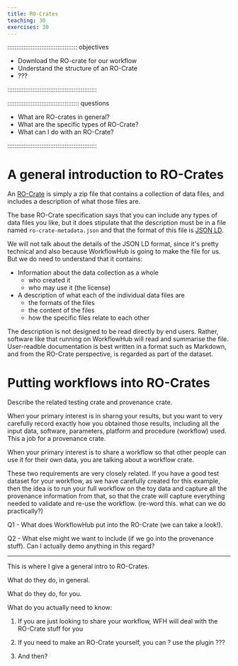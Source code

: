```yaml
---
title: RO-Crates
teaching: 30
exercises: 30
---
```


::::::::::::::::::::::::::::::::::::::: objectives

- Download the RO-crate for our workflow
- Understand the structure of an RO-Crate
- ???

::::::::::::::::::::::::::::::::::::::::::::::::::

:::::::::::::::::::::::::::::::::::::::: questions

- What are RO-crates in general?
- What are the specific types of RO-Crate?
- What can I do with an RO-Crate?

::::::::::::::::::::::::::::::::::::::::::::::::::

# A general introduction to RO-Crates

An [RO-Crate](https://www.researchobject.org/ro-crate/about_ro_crate) is simply a zip file that
contains a collection of data files, and includes a description of what those files are.

The base RO-Crate specification says that you can include any types of data files you like, but
it does stipulate that the description must be in a file named `ro-crate-metadata.json` and that
the format of this file is [JSON LD](https://json-ld.org/).

We will not talk about the details of the JSON LD format, since it's pretty technical and also
because WorkflowHub is going to make the file for us. But we do need to understand that it
contains:

* Information about the data collection as a whole
  * who created it
  * who may use it (the license)
* A description of what each of the individual data files are
  * the formats of the files
  * the content of the files
  * how the specific files relate to each other

The description is not designed to be read directly by end users. Rather, software like that
running on WorkflowHub will read and summarise the file. User-readble documentation is best
written in a format such as Markdown, and from the RO-Crate perspective, is regarded as part of
the dataset.

# Putting workflows into RO-Crates

Describe the related testing crate and provenance crate.

When your primary interest is in sharng your results, but you want to very carefully record
exactly how you obtained those results, including all the input data, software, parameters,
platform and procedure (workflow) used. This a job for a provenance crate.

When your primary interest is to share a workflow so that other people can use it for their own
data, you are talking about a workflow crate.

These two requirements are very closely related. If you have a good test dataset for your workflow,
as we have carefully created for this example, then the idea is to run your full workflow on the
toy data and capture all the provenance information from that, so that the crate will capture
everything needed to validate and re-use the workflow. (re-word this. what can we do practically?)

Q1 - What does WorkflowHub put into the RO-Crate (we can take a look!).

Q2 - What else might we want to include (if we go into the provenance stuff). Can I actually demo
anything in this regard?

---

This is where I give a general intro to RO-Crates.

What do they do, in general.

What do they do, for you.

What do you actually need to know:

1) If you are just looking to share your workflow, WFH will deal with the RO-Crate stuff for you

2) If you need to make an RO-Crate yourself, you can ? use the plugin ???

3) And then?
